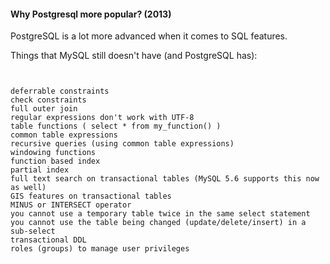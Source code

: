 
#### Why Postgresql more popular? (2013)


PostgreSQL is a lot more advanced when it comes to SQL features.

Things that MySQL still doesn't have (and PostgreSQL has):


```


deferrable constraints
check constraints
full outer join
regular expressions don't work with UTF-8
table functions ( select * from my_function() )
common table expressions
recursive queries (using common table expressions)
windowing functions
function based index
partial index
full text search on transactional tables (MySQL 5.6 supports this now as well)
GIS features on transactional tables
MINUS or INTERSECT operator
you cannot use a temporary table twice in the same select statement
you cannot use the table being changed (update/delete/insert) in a sub-select
transactional DDL
roles (groups) to manage user privileges
```
